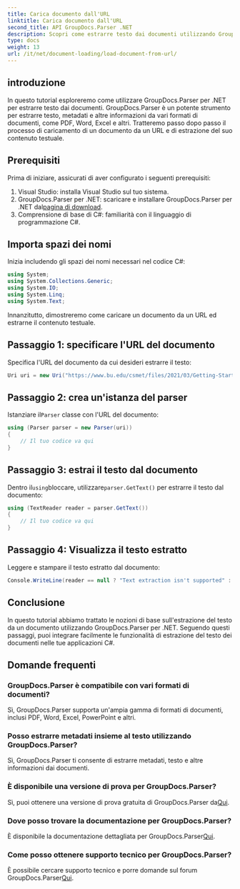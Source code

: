 ```yaml
---
title: Carica documento dall'URL
linktitle: Carica documento dall'URL
second_title: API GroupDocs.Parser .NET
description: Scopri come estrarre testo dai documenti utilizzando GroupDocs.Parser per .NET. Questo tutorial illustra il caricamento di un documento da un URL e l'estrazione del testo passo dopo passo.
type: docs
weight: 13
url: /it/net/document-loading/load-document-from-url/
---
```

## introduzione
In questo tutorial esploreremo come utilizzare GroupDocs.Parser per .NET per estrarre testo dai documenti. GroupDocs.Parser è un potente strumento per estrarre testo, metadati e altre informazioni da vari formati di documenti, come PDF, Word, Excel e altri. Tratteremo passo dopo passo il processo di caricamento di un documento da un URL e di estrazione del suo contenuto testuale.
## Prerequisiti
Prima di iniziare, assicurati di aver configurato i seguenti prerequisiti:
1. Visual Studio: installa Visual Studio sul tuo sistema.
2.  GroupDocs.Parser per .NET: scaricare e installare GroupDocs.Parser per .NET dal[pagina di download](https://releases.groupdocs.com/parser/net/).
3. Comprensione di base di C#: familiarità con il linguaggio di programmazione C#.

## Importa spazi dei nomi
Inizia includendo gli spazi dei nomi necessari nel codice C#:
```csharp
using System;
using System.Collections.Generic;
using System.IO;
using System.Linq;
using System.Text;
```

Innanzitutto, dimostreremo come caricare un documento da un URL ed estrarne il contenuto testuale.
## Passaggio 1: specificare l'URL del documento
Specifica l'URL del documento da cui desideri estrarre il testo:
```csharp
Uri uri = new Uri("https://www.bu.edu/csmet/files/2021/03/Getting-Started-with-SQLite.pdf");
```
## Passaggio 2: crea un'istanza del parser
 Istanziare il`Parser` classe con l'URL del documento:
```csharp
using (Parser parser = new Parser(uri))
{
    // Il tuo codice va qui
}
```
## Passaggio 3: estrai il testo dal documento
 Dentro il`using`bloccare, utilizzare`parser.GetText()` per estrarre il testo dal documento:
```csharp
using (TextReader reader = parser.GetText())
{
    // Il tuo codice va qui
}
```
## Passaggio 4: Visualizza il testo estratto
Leggere e stampare il testo estratto dal documento:
```csharp
Console.WriteLine(reader == null ? "Text extraction isn't supported" : reader.ReadToEnd());
```

## Conclusione
In questo tutorial abbiamo trattato le nozioni di base sull'estrazione del testo da un documento utilizzando GroupDocs.Parser per .NET. Seguendo questi passaggi, puoi integrare facilmente le funzionalità di estrazione del testo dei documenti nelle tue applicazioni C#.

## Domande frequenti
### GroupDocs.Parser è compatibile con vari formati di documenti?
Sì, GroupDocs.Parser supporta un'ampia gamma di formati di documenti, inclusi PDF, Word, Excel, PowerPoint e altri.
### Posso estrarre metadati insieme al testo utilizzando GroupDocs.Parser?
Sì, GroupDocs.Parser ti consente di estrarre metadati, testo e altre informazioni dai documenti.
### È disponibile una versione di prova per GroupDocs.Parser?
 Sì, puoi ottenere una versione di prova gratuita di GroupDocs.Parser da[Qui](https://releases.groupdocs.com/).
### Dove posso trovare la documentazione per GroupDocs.Parser?
 È disponibile la documentazione dettagliata per GroupDocs.Parser[Qui](https://reference.groupdocs.com/parser/net/).
### Come posso ottenere supporto tecnico per GroupDocs.Parser?
È possibile cercare supporto tecnico e porre domande sul forum GroupDocs.Parser[Qui](https://forum.groupdocs.com/c/parser/17).